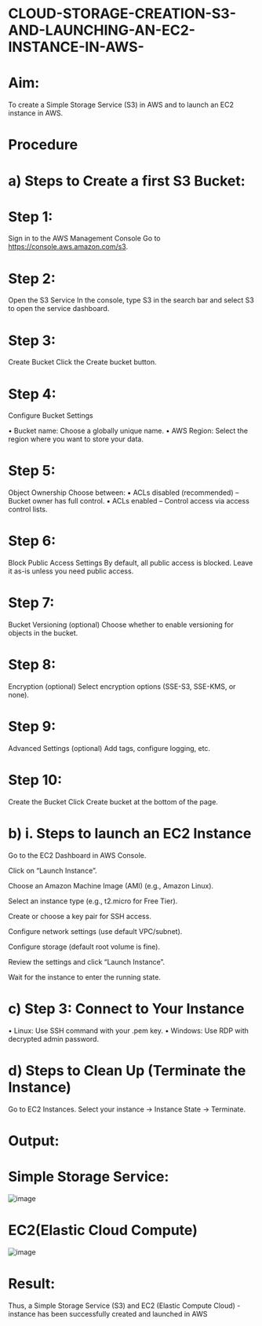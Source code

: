 # CLOUD-STORAGE-CREATION-S3-AND-LAUNCHING-AN-EC2-INSTANCE-IN-AWS-
# Aim:
To create a Simple Storage Service (S3) in AWS and to launch an EC2 instance in AWS.

# Procedure
# a) Steps to Create a first S3 Bucket:

# Step 1: 
Sign in to the AWS Management Console Go to https://console.aws.amazon.com/s3. 

# Step 2: 
Open the S3 Service In the console, type S3 in the search bar and select S3 to open the service dashboard. 

# Step 3: 
Create Bucket Click the Create bucket button. 

# Step 4: 
Configure Bucket Settings

• Bucket name: Choose a globally unique name. • AWS Region: Select the region where you want to store your data.

# Step 5: 
Object Ownership Choose between: ▪ ACLs disabled (recommended) – Bucket owner has full control. ▪ ACLs enabled – Control access via access control lists.

# Step 6: 
Block Public Access Settings By default, all public access is blocked. Leave it as-is unless you need public access. 

# Step 7: 
Bucket Versioning (optional) Choose whether to enable versioning for objects in the bucket.

# Step 8: 
Encryption (optional) Select encryption options (SSE-S3, SSE-KMS, or none). 

# Step 9: 
Advanced Settings (optional) Add tags, configure logging, etc. 

# Step 10: 
Create the Bucket Click Create bucket at the bottom of the page.

# b) i. Steps to launch an EC2 Instance

Go to the EC2 Dashboard in AWS Console.

Click on “Launch Instance”.

Choose an Amazon Machine Image (AMI) (e.g., Amazon Linux).

Select an instance type (e.g., t2.micro for Free Tier).

Create or choose a key pair for SSH access.

Configure network settings (use default VPC/subnet).

Configure storage (default root volume is fine).

Review the settings and click “Launch Instance”.

Wait for the instance to enter the running state.

# c) Step 3: Connect to Your Instance

• Linux: Use SSH command with your .pem key. • Windows: Use RDP with decrypted admin password.

# d) Steps to Clean Up (Terminate the Instance)

Go to EC2 Instances.
Select your instance → Instance State → Terminate.

# Output:

# Simple Storage Service:

![image](https://github.com/user-attachments/assets/bc0d38bd-8637-454f-a5e8-e2ca0e373526)

# EC2(Elastic Cloud Compute)
![image](https://github.com/user-attachments/assets/9d91ffc0-2e29-49f5-b8d8-fe5616a43ff7)

# Result:
Thus, a Simple Storage Service (S3) and EC2 (Elastic Compute Cloud) - instance has been successfully created and launched in AWS
